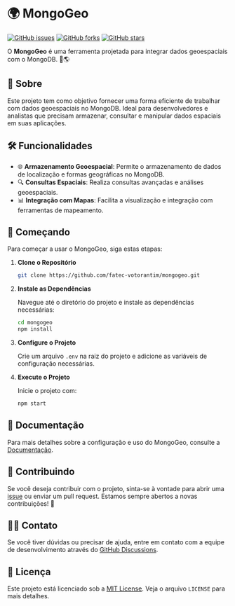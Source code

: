 # 🌍 MongoGeo

[![GitHub issues](https://img.shields.io/github/issues/fatec-votorantim/mongogeo)](https://github.com/fatec-votorantim/mongogeo/issues)
[![GitHub forks](https://img.shields.io/github/forks/fatec-votorantim/mongogeo)](https://github.com/fatec-votorantim/mongogeo/network)
[![GitHub stars](https://img.shields.io/github/stars/fatec-votorantim/mongogeo)](https://github.com/fatec-votorantim/mongogeo/stargazers)

O **MongoGeo** é uma ferramenta projetada para integrar dados geoespaciais com o MongoDB. 🚀🌎

## 📖 Sobre

Este projeto tem como objetivo fornecer uma forma eficiente de trabalhar com dados geoespaciais no MongoDB. Ideal para desenvolvedores e analistas que precisam armazenar, consultar e manipular dados espaciais em suas aplicações. 

## 🛠️ Funcionalidades

- 🌐 **Armazenamento Geoespacial**: Permite o armazenamento de dados de localização e formas geográficas no MongoDB.
- 🔍 **Consultas Espaciais**: Realiza consultas avançadas e análises geoespaciais.
- 📊 **Integração com Mapas**: Facilita a visualização e integração com ferramentas de mapeamento.

## 🚀 Começando

Para começar a usar o MongoGeo, siga estas etapas:

1. **Clone o Repositório**

    ```bash
    git clone https://github.com/fatec-votorantim/mongogeo.git
    ```

2. **Instale as Dependências**

    Navegue até o diretório do projeto e instale as dependências necessárias:

    ```bash
    cd mongogeo
    npm install
    ```

3. **Configure o Projeto**

    Crie um arquivo `.env` na raiz do projeto e adicione as variáveis de configuração necessárias.

4. **Execute o Projeto**

    Inicie o projeto com:

    ```bash
    npm start
    ```

## 📄 Documentação

Para mais detalhes sobre a configuração e uso do MongoGeo, consulte a [Documentação](https://github.com/fatec-votorantim/mongogeo/wiki).

## 🔧 Contribuindo

Se você deseja contribuir com o projeto, sinta-se à vontade para abrir uma [issue](https://github.com/fatec-votorantim/mongogeo/issues) ou enviar um pull request. Estamos sempre abertos a novas contribuições! 🤝

## 🧑‍💻 Contato

Se você tiver dúvidas ou precisar de ajuda, entre em contato com a equipe de desenvolvimento através do [GitHub Discussions](https://github.com/fatec-votorantim/mongogeo/discussions).

## 📜 Licença

Este projeto está licenciado sob a [MIT License](LICENSE). Veja o arquivo `LICENSE` para mais detalhes.
